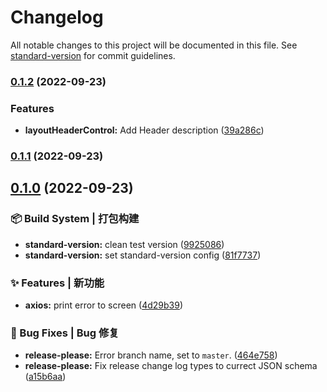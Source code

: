 # Changelog

All notable changes to this project will be documented in this file. See [standard-version](https://github.com/conventional-changelog/standard-version) for commit guidelines.

### [0.1.2](https://github.com/xby020/vite-potato-admin/compare/v0.1.0...v0.1.2) (2022-09-23)


### Features

* **layoutHeaderControl:** Add Header description ([39a286c](https://github.com/xby020/vite-potato-admin/commit/39a286c74d57cb2d09946d72507c8bf411591327))

### [0.1.1](https://github.com/xby020/vite-potato-admin/compare/v0.1.0...v0.1.1) (2022-09-23)

## [0.1.0](https://github.com/xby020/vite-potato-admin/compare/v0.0.1...v0.1.0) (2022-09-23)


### 📦‍ Build System | 打包构建

* **standard-version:** clean test version ([9925086](https://github.com/xby020/vite-potato-admin/commit/99250865c8bf54307f408ef60e60b97820fae5e8))
* **standard-version:** set standard-version config ([81f7737](https://github.com/xby020/vite-potato-admin/commit/81f77378473130d571b7ae5cf543ade91d083186))


### ✨ Features | 新功能

* **axios:** print error to screen ([4d29b39](https://github.com/xby020/vite-potato-admin/commit/4d29b3967b07fdf41dbb4fa52bd306b4f389d30c))


### 🐛 Bug Fixes | Bug 修复

* **release-please:** Error branch name, set to `master`. ([464e758](https://github.com/xby020/vite-potato-admin/commit/464e758fb5e26a821b8036f24a180a66892a06bb))
* **release-please:** Fix release change log types to currect JSON schema ([a15b6aa](https://github.com/xby020/vite-potato-admin/commit/a15b6aa9f6dc2e067b509681fa7931d3d30f88cb))
